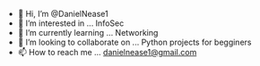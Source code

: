 - 👋 Hi, I’m @DanielNease1
- 👀 I’m interested in ... InfoSec
- 🌱 I’m currently learning ... Networking
- 💞️ I’m looking to collaborate on ... Python projects for begginers
- 📫 How to reach me ... danielnease1@gmail.com

<!---
DanielNease1/DanielNease1 is a ✨ special ✨ repository because its `README.md` (this file) appears on your GitHub profile.
You can click the Preview link to take a look at your changes.
--->
